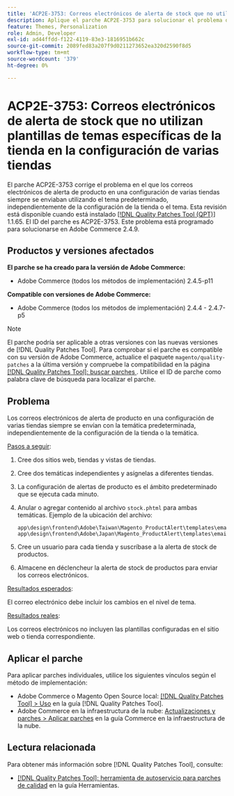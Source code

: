 ```yaml
---
title: 'ACP2E-3753: Correos electrónicos de alerta de stock que no utilizan plantillas de temas específicas de la tienda en la configuración de varias tiendas'
description: Aplique el parche ACP2E-3753 para solucionar el problema de Adobe Commerce, donde los correos electrónicos de alerta de productos en una configuración de varias tiendas siempre se envían con la temática predeterminada, independientemente de la configuración de la tienda o el tema.
feature: Themes, Personalization
role: Admin, Developer
exl-id: ad44ffdd-f122-4119-83e3-1816951b662c
source-git-commit: 2089fed83a207f9d0211273652ea320d2590f8d5
workflow-type: tm+mt
source-wordcount: '379'
ht-degree: 0%

---
```


# ACP2E-3753: Correos electrónicos de alerta de stock que no utilizan plantillas de temas específicas de la tienda en la configuración de varias tiendas

El parche ACP2E-3753 corrige el problema en el que los correos electrónicos de alerta de producto en una configuración de varias tiendas siempre se enviaban utilizando el tema predeterminado, independientemente de la configuración de la tienda o el tema. Esta revisión está disponible cuando está instalado [[!DNL Quality Patches Tool (QPT)]](/help/tools/quality-patches-tool/quality-patches-tool-to-self-serve-quality-patches.md) 1.1.65. El ID del parche es ACP2E-3753. Este problema está programado para solucionarse en Adobe Commerce 2.4.9.

## Productos y versiones afectados

**El parche se ha creado para la versión de Adobe Commerce:**

* Adobe Commerce (todos los métodos de implementación) 2.4.5-p11

**Compatible con versiones de Adobe Commerce:**

* Adobe Commerce (todos los métodos de implementación) 2.4.4 - 2.4.7-p5

>[!NOTE]
>
>El parche podría ser aplicable a otras versiones con las nuevas versiones de [!DNL Quality Patches Tool]. Para comprobar si el parche es compatible con su versión de Adobe Commerce, actualice el paquete `magento/quality-patches` a la última versión y compruebe la compatibilidad en la página [[!DNL Quality Patches Tool]: buscar parches ](https://experienceleague.adobe.com/tools/commerce-quality-patches/index.html). Utilice el ID de parche como palabra clave de búsqueda para localizar el parche.

## Problema

Los correos electrónicos de alerta de producto en una configuración de varias tiendas siempre se envían con la temática predeterminada, independientemente de la configuración de la tienda o la temática.

<u>Pasos a seguir</u>:

1. Cree dos sitios web, tiendas y vistas de tiendas.
1. Cree dos temáticas independientes y asígnelas a diferentes tiendas.
1. La configuración de alertas de producto es el ámbito predeterminado que se ejecuta cada minuto.
1. Anular o agregar contenido al archivo `stock.phtml` para ambas temáticas. Ejemplo de la ubicación del archivo:

   ```
   app\design\frontend\Adobe\Taiwan\Magento_ProductAlert\templates\email\stock.phtml
   app\design\frontend\Adobe\Japan\Magento_ProductAlert\templates\email\stock.phtml
   ```

1. Cree un usuario para cada tienda y suscríbase a la alerta de stock de productos.
1. Almacene en déclencheur la alerta de stock de productos para enviar los correos electrónicos.

<u>Resultados esperados</u>:

El correo electrónico debe incluir los cambios en el nivel de tema.

<u>Resultados reales</u>:

Los correos electrónicos no incluyen las plantillas configuradas en el sitio web o tienda correspondiente.

## Aplicar el parche

Para aplicar parches individuales, utilice los siguientes vínculos según el método de implementación:

* Adobe Commerce o Magento Open Source local: [[!DNL Quality Patches Tool] > Uso](/help/tools/quality-patches-tool/usage.md) en la guía [!DNL Quality Patches Tool].
* Adobe Commerce en la infraestructura de la nube: [Actualizaciones y parches > Aplicar parches](https://experienceleague.adobe.com/docs/commerce-cloud-service/user-guide/develop/upgrade/apply-patches.html) en la guía Commerce en la infraestructura de la nube.

## Lectura relacionada

Para obtener más información sobre [!DNL Quality Patches Tool], consulte:

* [[!DNL Quality Patches Tool]: herramienta de autoservicio para parches de calidad](/help/tools/quality-patches-tool/quality-patches-tool-to-self-serve-quality-patches.md) en la guía Herramientas.
